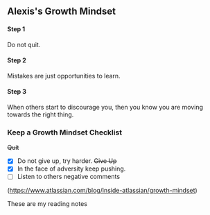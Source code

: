 ## Alexis's Growth Mindset

#### Step 1
Do not quit.

#### Step 2
Mistakes are just opportunities to learn.

#### Step 3
When others start to discourage you, then you know you are moving towards the right thing.

### Keep a Growth Mindset Checklist
~~Quit~~
- [x] Do not give up, try harder.
~~Give Up~~
- [x] In the face of adversity keep pushing.
- [ ] Listen to others negative comments

(https://www.atlassian.com/blog/inside-atlassian/growth-mindset)

These are my reading notes
